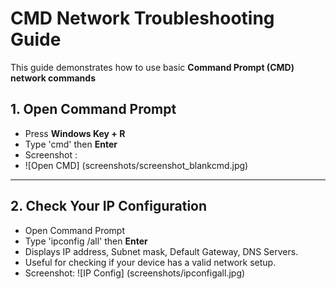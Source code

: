 # CMD Network Troubleshooting Guide
This guide demonstrates how to use basic **Command Prompt (CMD) network commands**
## 1. Open Command Prompt
- Press **Windows Key + R**
- Type 'cmd' then **Enter**
- Screenshot :
- ![Open CMD] (screenshots/screenshot_blankcmd.jpg)
---
## 2. Check Your IP Configuration
- Open Command Prompt
- Type 'ipconfig /all' then **Enter**
- Displays IP address, Subnet mask, Default Gateway, DNS Servers.
- Useful for checking if your device has a valid network setup.
- Screenshot:
  ![IP Config] (screenshots/ipconfigall.jpg)
